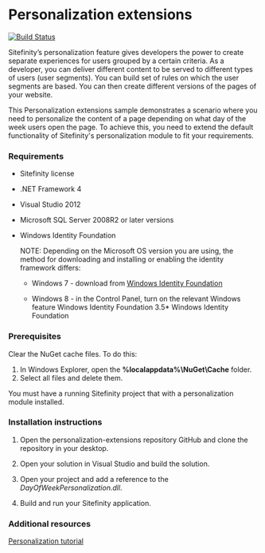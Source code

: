 Personalization extensions
==========================

[![Build Status](http://sdk-jenkins-ci.cloudapp.net/buildStatus/icon?job=Telerik.Sitefinity.Samples.PersonalizationExtensions.CI)](http://sdk-jenkins-ci.cloudapp.net/job/Telerik.Sitefinity.Samples.PersonalizationExtensions.CI/)

Sitefinity’s personalization feature gives developers the power to create separate experiences for users grouped by a certain criteria. As a developer, you can deliver different content to be served to different types of users (user segments). You can build set of rules on which the user segments are based. You can then create different versions of the pages of your website. 

This Personalization extensions sample demonstrates a scenario where you need to personalize the content of a page depending on what day of the week users open the page. To achieve this, you need to extend the default functionality of Sitefinity's personalization module to fit your requirements.



### Requirements

* Sitefinity license

* .NET Framework 4

* Visual Studio 2012

* Microsoft SQL Server 2008R2 or later versions

* Windows Identity Foundation

   NOTE: Depending on the Microsoft OS version you are using, the method for downloading and installing or enabling the identity framework differs:

  * Windows 7 - download from [Windows Identity Foundation](http://www.microsoft.com/en-us/download/details.aspx?id=17331)

  * Windows 8 - in the Control Panel, turn on the relevant Windows feature Windows Identity Foundation 3.5* Windows Identity Foundation

### Prerequisites

Clear the NuGet cache files. To do this:

1. In Windows Explorer, open the **%localappdata%\NuGet\Cache** folder.
2. Select all files and delete them.


You must have a running Sitefinity project that with a personalization module installed. 


### Installation instructions

1. Open the personalization-extensions repository GitHub and clone the repository in your desktop.

2. Open your solution in Visual Studio and build the solution.

3. Open your project and add a reference to the *DayOfWeekPersonalization.dll*.

4. Build and run your Sitefinity application.


### Additional resources

[Personalization tutorial](http://www.sitefinity.com/documentation/documentationarticles/tutorials-personalization)

